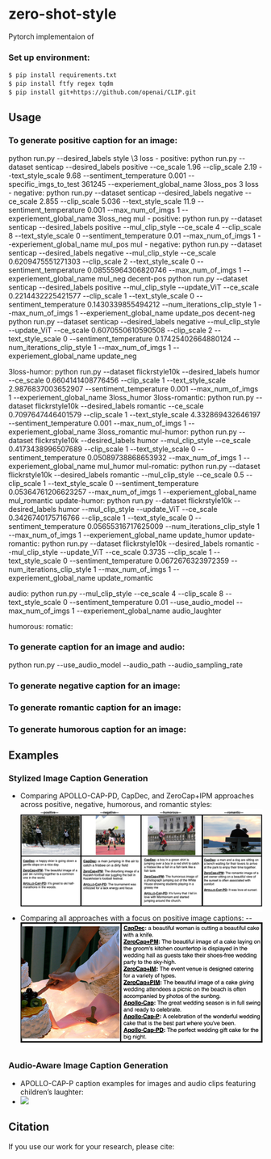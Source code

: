 # zero-shot-style
Pytorch implementaion of 

### Set up environment:
```bash
$ pip install requirements.txt
$ pip install ftfy regex tqdm
$ pip install git+https://github.com/openai/CLIP.git
```
## Usage
### To generate positive caption for an image:
python run.py --desired_labels style
\\3 loss - positive:
python run.py --dataset senticap --desired_labels positive --ce_scale 1.96 --clip_scale 2.19 --text_style_scale 9.68 --sentiment_temperature 0.001 --specific_imgs_to_test 361245 --experiement_global_name 3loss_pos 
3 loss - negative:
python run.py --dataset senticap --desired_labels negative --ce_scale 2.855 --clip_scale 5.036 --text_style_scale 11.9 --sentiment_temperature 0.001 --max_num_of_imgs 1 --experiement_global_name 3loss_neg
mul - positive:
python run.py --dataset senticap --desired_labels positive --mul_clip_style --ce_scale 4 --clip_scale 8 --text_style_scale 0 --sentiment_temperature 0.01 --max_num_of_imgs 1 --experiement_global_name mul_pos
mul - negative:
python run.py --dataset senticap --desired_labels negative --mul_clip_style --ce_scale 0.6209475551271303 --clip_scale 2 --text_style_scale 0 --sentiment_temperature 0.08555964306820746 --max_num_of_imgs 1 --experiement_global_name mul_neg
decent-pos
python run.py --dataset senticap --desired_labels positive --mul_clip_style --update_ViT --ce_scale 0.2214432225421577 --clip_scale 1 --text_style_scale 0 --sentiment_temperature 0.1430339855494212 --num_iterations_clip_style 1 --max_num_of_imgs 1 --experiement_global_name update_pos
decent-neg
python run.py --dataset senticap --desired_labels negative --mul_clip_style --update_ViT --ce_scale 0.6070550610590508 --clip_scale 2 --text_style_scale 0 --sentiment_temperature 0.17425402664880124 --num_iterations_clip_style 1 --max_num_of_imgs 1 --experiement_global_name update_neg



3loss-humor:
python run.py --dataset flickrstyle10k --desired_labels humor --ce_scale 0.6604141408776456 --clip_scale 1 --text_style_scale 2.9876837003652907 --sentiment_temperature  0.001 --max_num_of_imgs 1 --experiement_global_name 3loss_humor
3loss-romantic:
python run.py --dataset flickrstyle10k --desired_labels romantic --ce_scale 0.7097647446401579 --clip_scale 1 --text_style_scale 4.332869432646197 --sentiment_temperature  0.001 --max_num_of_imgs 1 --experiement_global_name 3loss_romantic
mul-humor:
python run.py --dataset flickrstyle10k --desired_labels humor --mul_clip_style --ce_scale 0.4173438996507689 --clip_scale 1 --text_style_scale 0 --sentiment_temperature 0.05089738868653932 --max_num_of_imgs 1 --experiement_global_name mul_humor
mul-romatic:
python run.py --dataset flickrstyle10k --desired_labels romantic --mul_clip_style --ce_scale 0.5 --clip_scale 1 --text_style_scale 0 --sentiment_temperature 0.05364761206623257 --max_num_of_imgs 1 --experiement_global_name mul_romantic
update-humor:
python run.py --dataset flickrstyle10k  --desired_labels humor --mul_clip_style --update_ViT --ce_scale 0.3426740175716766 --clip_scale 1 --text_style_scale 0 --sentiment_temperature 0.05655316717625009 --num_iterations_clip_style 1 --max_num_of_imgs 1 --experiement_global_name update_humor
update-romantic:
python run.py --dataset flickrstyle10k  --desired_labels romantic --mul_clip_style --update_ViT --ce_scale 0.3735 --clip_scale 1 --text_style_scale 0 --sentiment_temperature 0.0672676323972359 --num_iterations_clip_style 1 --max_num_of_imgs 1 --experiement_global_name update_romantic


audio:
python run.py --mul_clip_style --ce_scale 4 --clip_scale 8 --text_style_scale 0 --sentiment_temperature 0.01  --use_audio_model --max_num_of_imgs 1 --experiement_global_name audio_laughter


humorous:
romatic:

### To generate caption for an image and audio:
python run.py --use_audio_model --audio_path --audio_sampling_rate


### To generate negative caption for an image:
### To generate romantic caption for an image:
### To generate humorous caption for an image:
## Examples
### Stylized Image Caption Generation
- Comparing APOLLO-CAP-PD, CapDec, and ZeroCap+IPM approaches across positive, negative, humorous, and romantic styles: 
![](git_images/Apollo_examples_r.png)
- Comparing all approaches with a focus on positive image captions:
-- ![](git_images/all_approaches_cake.png)
### Audio-Aware Image Caption Generation
- APOLLO-CAP-P caption examples for images and audio clips featuring children’s laughter:
- ![](git_images/audio_apollo.png)


## Citation
If you use our work for your research, please cite:

